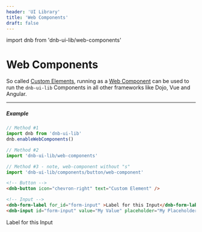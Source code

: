 ```yaml
---
header: 'UI Library'
title: 'Web Components'
draft: false
---
```


import dnb from 'dnb-ui-lib/web-components'

# Web Components

So called [Custom Elements](https://www.w3.org/TR/custom-elements/), running as a [Web Component](https://github.com/w3c/webcomponents/) can be used to run the `dnb-ui-lib` Components in all other frameworks like Dojo, Vue and Angular.

---

##### Example

```jsx
// Method #1
import dnb from 'dnb-ui-lib'
dnb.enableWebComponents()

// Method #2
import 'dnb-ui-lib/web-components'

// Method #3 - note, web-component without "s"
import 'dnb-ui-lib/components/button/web-component'
```

```html
<!-- Button -->
<dnb-button icon="chevron-right" text="Custom Element" />

<!-- Input -->
<dnb-form-label for_id="form-input" >Label for this Input</dnb-form-label>
<dnb-input id="form-input" value="My Value" placeholder="My Placeholder" />
```

<dnb-button icon="chevron-right" text="Custom Element" />

<dnb-form-label for_id="form-input" >Label for this Input</dnb-form-label>
<dnb-input id="form-input" value="My Value" placeholder="My Placeholder" />
